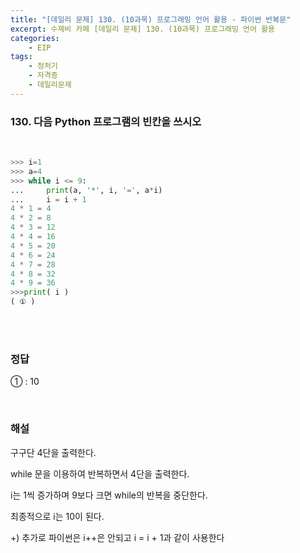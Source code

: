 ```yaml
---
title: "[데일리 문제] 130. (10과목) 프로그래밍 언어 활용 - 파이썬 반복문"
excerpt: 수제비 카페 [데일리 문제] 130. (10과목) 프로그래밍 언어 활용
categories:
    - EIP
tags:
    - 정처기
    - 자격증
    - 데일리문제
---
```


### 130. 다음 Python 프로그램의 빈칸을 쓰시오

<br>

```python
>>> i=1
>>> a=4
>>> while i <= 9:
...     print(a, '*', i, '=', a*i)
...     i = i + 1
4 * 1 = 4
4 * 2 = 8
4 * 3 = 12
4 * 4 = 16
4 * 5 = 20
4 * 6 = 24
4 * 7 = 28
4 * 8 = 32
4 * 9 = 36
>>>print( i )
( ① )
```

<br><br>

### 정답

① : 10

<br>

### 해설

구구단 4단을 출력한다.

while 문을 이용하여 반복하면서 4단을 출력한다.

i는 1씩 증가하며 9보다 크면 while의 반복을 중단한다.

최종적으로 i는 10이 된다.
<br>

+) 추가로 파이썬은 i++은 안되고 i = i + 1과 같이 사용한다

